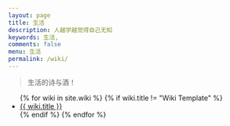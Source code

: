 ```yaml
---
layout: page
title: 生活
description: 人越学越觉得自己无知
keywords: 生活, 
comments: false
menu: 生活
permalink: /wiki/
---
```


> 生活的诗与酒！

<ul class="listing">
{% for wiki in site.wiki %}
{% if wiki.title != "Wiki Template" %}
<li class="listing-item"><a href="{{ site.url }}{{ wiki.url }}">{{ wiki.title }}</a></li>
{% endif %}
{% endfor %}
</ul>
